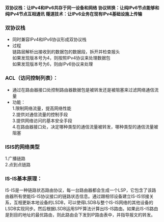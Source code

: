 **双协议栈：让IPv4和IPv6共存于同一设备和网络**
**协议转换：让纯IPv6节点能够和纯IPv4节点互相通讯**
**隧道技术：让IPv6业务在现有IPv4基础设施上传输**
  
### 双协议栈
* 同时兼容IPv4和IPv6协议形成双协议栈  
* 过程  
  链路层解析出接收到的数据包的数据段，拆开并检查报头  
  如果发现版本号为4，则按照IPv4协议来处理数据包  
  如果发现版本号为6，则由IPv6协议来处理  
  
### ACL（访问控制列表）：
* 通过在路由器接口处控制路由器数据包是被转发还是被阻塞来过滤网络通信流量
* 功能：  
1.限制网络流量，提高网络性能  
2.提供对通信流量的控制手段   
3.提供网络访问的基本安全手段  
4.在路由器接口处，决定哪种类型的通信流量被转发，哪种类型的通信流量被阻塞  
  
### ISIS的网络类型  
1.广播链路  
2.点到点链路  

### IS-IS基本原理：
IS-IS是一种链路状态路由协议，每一台路由器都会生成一个LSP，它包含了该路由器所有使能IS-IS协议接口的链路状态信息。通过跟相邻设备建立IS-IS邻接关系，互相更新本地设备的LSDB，可以使得LSDB与整个IS-IS网络的其他设备的LSDB实现同步。然后根据LSDB运用SPF算法计算出IS-IS路由。如果此IS-IS路由是到目的地址的最优路由，则此路由会下发到IP路由表中，并指导报文的转发。

